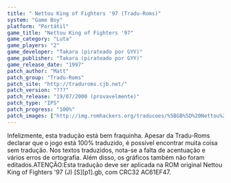 ```yaml
---
title: " Nettou King of Fighters '97 (Tradu-Roms)"
system: "Game Boy"
platform: "Portátil"
game_title: "Nettou King of Fighters '97"
game_category: "Luta"
game_players: "2"
game_developer: "Takara (pirateado por GYY)"
game_publisher: "Takara (pirateado por GYY)"
game_release_date: "1997"
patch_author: "Matt"
patch_group: "Tradu-Roms"
patch_site: "http://traduroms.cjb.net/"
patch_version: "???"
patch_release: "19/07/2000 (provavelmente)"
patch_type: "IPS"
patch_progress: "100%"
patch_images: ["http://img.romhackers.org/traducoes/%5BGB%5D%20Nettou%20King%20of%20Fighters%20'97%20-%20Tradu-Roms%20-01.png","http://img.romhackers.org/traducoes/%5BGB%5D%20Nettou%20King%20of%20Fighters%20'97%20-%20Tradu-Roms%20-02.png","http://img.romhackers.org/traducoes/%5BGB%5D%20Nettou%20King%20of%20Fighters%20'97%20-%20Tradu-Roms%20-03.png"]
---
```

Infelizmente, esta tradução está bem fraquinha. Apesar da Tradu-Roms declarar que o jogo está 100% traduzido, é possível encontrar muita coisa sem tradução. Nos textos traduzidos, nota-se a falta de acentuação e vários erros de ortografia. Além disso, os gráficos também não foram editados.ATENÇÃO:Esta tradução deve ser aplicada na ROM original Nettou King of Fighters '97 (J) [S][p1].gb, com CRC32 AC61EF47.